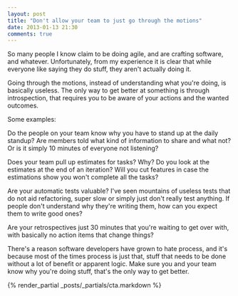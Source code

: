 ```yaml
---
layout: post
title: "Don't allow your team to just go through the motions"
date: 2013-01-13 21:30
comments: true
---
```


So many people I know claim to be doing agile, and are crafting software, and whatever. Unfortunately, from my experience it is clear that while everyone like saying they do stuff, they aren't actually doing it.

Going through the motions, instead of understanding what you're doing, is basically useless. The only way to get better at something is through introspection, that requires you to be aware of your actions and the wanted outcomes.

Some examples:

Do the people on your team know why you have to stand up at the daily standup? Are members told what kind of information to share and what not? Or is it simply 10 minutes of everyone not listening?

Does your team pull up estimates for tasks? Why? Do you look at the estimates at the end of an iteration? Will you cut features in case the estimations show you won't complete all the tasks?

Are your automatic tests valuable? I've seen mountains of useless tests that do not aid refactoring, super slow or simply just don't really test anything. If people don't understand why they're writing them, how can you expect them to write good ones?

Are your retrospectives just 30 minutes that you're waiting to get over with, with basically no action items that change things?

There's a reason software developers have grown to hate process, and it's because most of the times process is just that, stuff that needs to be done without a lot of benefit or apparent logic. Make sure you and your team know why you're doing stuff, that's the only way to get better.

{% render_partial _posts/_partials/cta.markdown %}
